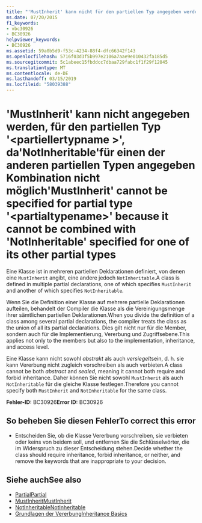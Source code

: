 ```yaml
---
title: "'MustInherit' kann nicht für den partiellen Typ angegeben werden kann '<partialtypename>', da'NotInheritable'für einen der anderen partiellen Typen angegeben Kombination nicht möglich"
ms.date: 07/20/2015
f1_keywords:
- vbc30926
- BC30926
helpviewer_keywords:
- BC30926
ms.assetid: 59a0b5d9-f53c-4234-88f4-dfc66342f143
ms.openlocfilehash: 5716f03d3f5b997e2106a7aae9e010432fa185d5
ms.sourcegitcommit: 5c1abeec15fbddcc7dbaa729fabc1f1f29f12045
ms.translationtype: MT
ms.contentlocale: de-DE
ms.lasthandoff: 03/15/2019
ms.locfileid: "58039388"
---
```

# <a name="mustinherit-cannot-be-specified-for-partial-type-partialtypename-because-it-cannot-be-combined-with-notinheritable-specified-for-one-of-its-other-partial-types"></a><span data-ttu-id="71a22-102">'MustInherit' kann nicht angegeben werden, für den partiellen Typ '\<partiellertypname >', da'NotInheritable'für einen der anderen partiellen Typen angegeben Kombination nicht möglich</span><span class="sxs-lookup"><span data-stu-id="71a22-102">'MustInherit' cannot be specified for partial type '\<partialtypename>' because it cannot be combined with 'NotInheritable' specified for one of its other partial types</span></span>
<span data-ttu-id="71a22-103">Eine Klasse ist in mehreren partiellen Deklarationen definiert, von denen eine `MustInherit` angibt, eine andere jedoch `NotInheritable`.</span><span class="sxs-lookup"><span data-stu-id="71a22-103">A class is defined in multiple partial declarations, one of which specifies `MustInherit` and another of which specifies `NotInheritable`.</span></span>  
  
 <span data-ttu-id="71a22-104">Wenn Sie die Definition einer Klasse auf mehrere partielle Deklarationen aufteilen, behandelt der Compiler die Klasse als die Vereinigungsmenge ihrer sämtlichen partiellen Deklarationen.</span><span class="sxs-lookup"><span data-stu-id="71a22-104">When you divide the definition of a class among several partial declarations, the compiler treats the class as the union of all its partial declarations.</span></span> <span data-ttu-id="71a22-105">Dies gilt nicht nur für die Member, sondern auch für die Implementierung, Vererbung und Zugriffsebene.</span><span class="sxs-lookup"><span data-stu-id="71a22-105">This applies not only to the members but also to the implementation, inheritance, and access level.</span></span>  
  
 <span data-ttu-id="71a22-106">Eine Klasse kann nicht sowohl *abstrakt* als auch *versiegelt*sein, d. h. sie kann Vererbung nicht zugleich vorschreiben als auch verbieten.</span><span class="sxs-lookup"><span data-stu-id="71a22-106">A class cannot be both *abstract* and *sealed*, meaning it cannot both require and forbid inheritance.</span></span> <span data-ttu-id="71a22-107">Daher können Sie nicht sowohl `MustInherit` als auch `NotInheritable` für die gleiche Klasse festlegen.</span><span class="sxs-lookup"><span data-stu-id="71a22-107">Therefore you cannot specify both `MustInherit` and `NotInheritable` for the same class.</span></span>  
  
 <span data-ttu-id="71a22-108">**Fehler-ID:** BC30926</span><span class="sxs-lookup"><span data-stu-id="71a22-108">**Error ID:** BC30926</span></span>  
  
## <a name="to-correct-this-error"></a><span data-ttu-id="71a22-109">So beheben Sie diesen Fehler</span><span class="sxs-lookup"><span data-stu-id="71a22-109">To correct this error</span></span>  
  
-   <span data-ttu-id="71a22-110">Entscheiden Sie, ob die Klasse Vererbung vorschreiben, sie verbieten oder keins von beidem soll, und entfernen Sie die Schlüsselwörter, die im Widerspruch zu dieser Entscheidung stehen.</span><span class="sxs-lookup"><span data-stu-id="71a22-110">Decide whether the class should require inheritance, forbid inheritance, or neither, and remove the keywords that are inappropriate to your decision.</span></span>  
  
## <a name="see-also"></a><span data-ttu-id="71a22-111">Siehe auch</span><span class="sxs-lookup"><span data-stu-id="71a22-111">See also</span></span>

- [<span data-ttu-id="71a22-112">Partial</span><span class="sxs-lookup"><span data-stu-id="71a22-112">Partial</span></span>](../../visual-basic/language-reference/modifiers/partial.md)
- [<span data-ttu-id="71a22-113">MustInherit</span><span class="sxs-lookup"><span data-stu-id="71a22-113">MustInherit</span></span>](../../visual-basic/language-reference/modifiers/mustinherit.md)
- [<span data-ttu-id="71a22-114">NotInheritable</span><span class="sxs-lookup"><span data-stu-id="71a22-114">NotInheritable</span></span>](../../visual-basic/language-reference/modifiers/notinheritable.md)
- [<span data-ttu-id="71a22-115">Grundlagen der Vererbung</span><span class="sxs-lookup"><span data-stu-id="71a22-115">Inheritance Basics</span></span>](../../visual-basic/programming-guide/language-features/objects-and-classes/inheritance-basics.md)
